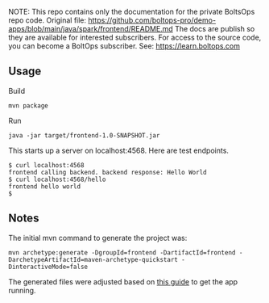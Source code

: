 <!-- note marker start -->
NOTE: This repo contains only the documentation for the private BoltsOps repo code.
Original file: https://github.com/boltops-pro/demo-apps/blob/main/java/spark/frontend/README.md
The docs are publish so they are available for interested subscribers.
For access to the source code, you can become a BoltOps subscriber.
See: https://learn.boltops.com

<!-- note marker end -->

## Usage

Build

    mvn package

Run

    java -jar target/frontend-1.0-SNAPSHOT.jar

This starts up a server on localhost:4568. Here are test endpoints.

    $ curl localhost:4568
    frontend calling backend. backend response: Hello World
    $ curl localhost:4568/hello
    frontend hello world
    $

## Notes

The initial mvn command to generate the project was:

    mvn archetype:generate -DgroupId=frontend -DartifactId=frontend -DarchetypeArtifactId=maven-archetype-quickstart -DinteractiveMode=false

The generated files were adjusted based on [this guide](https://pconrad-webapps.github.io/topics/sparkjava_getting_started/) to get the app running.
